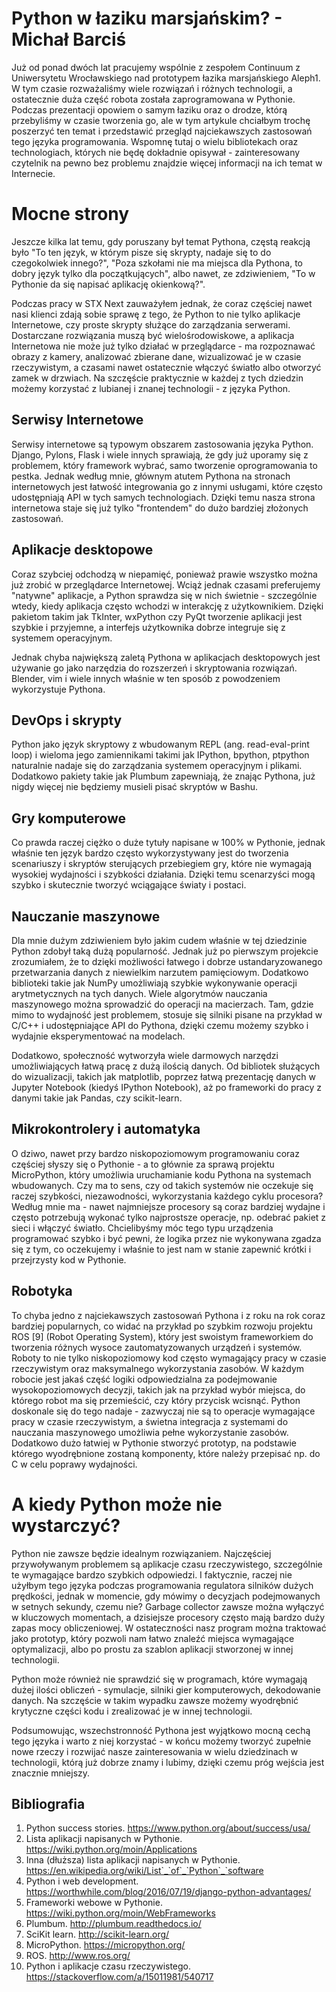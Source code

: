# Python w łaziku marsjańskim? - Michał Barciś

Już od ponad dwóch lat pracujemy wspólnie z zespołem Continuum z Uniwersytetu
Wrocławskiego nad prototypem łazika marsjańskiego Aleph1. W tym czasie
rozważaliśmy wiele rozwiązań i różnych technologii, a ostatecznie duża część
robota została zaprogramowana w Pythonie. Podczas prezentacji opowiem o samym
łaziku oraz o drodze, którą przebyliśmy w czasie tworzenia go, ale w tym artykule
chciałbym trochę poszerzyć ten temat i przedstawić przegląd najciekawszych
zastosowań tego języka programowania. Wspomnę tutaj o wielu bibliotekach oraz
technologiach, których nie będę dokładnie opisywał - zainteresowany czytelnik
na pewno bez problemu znajdzie więcej informacji na ich temat w Internecie.

# Mocne strony

Jeszcze kilka lat temu, gdy poruszany był temat Pythona, częstą reakcją było
"To ten język, w którym pisze się skrypty, nadaje się to do czegokolwiek
innego?", "Poza szkołami nie ma miejsca dla Pythona, to dobry język tylko
dla początkujących", albo nawet, ze zdziwieniem, "To w Pythonie da się napisać
aplikację okienkową?".

Podczas pracy w STX Next zauważyłem jednak, że coraz częściej nawet nasi klienci
zdają sobie sprawę z tego, że Python to nie tylko aplikacje Internetowe, czy
proste skrypty służące do zarządzania serwerami. Dostarczane rozwiązania muszą
być wielośrodowiskowe, a aplikacja Internetowa nie może już tylko działać
w przeglądarce - ma rozpoznawać obrazy z kamery, analizować zbierane dane,
wizualizować je w czasie rzeczywistym, a czasami nawet ostatecznie włączyć
światło albo otworzyć zamek w drzwiach. Na szczęście praktycznie w każdej
z tych dziedzin możemy korzystać z lubianej
i znanej technologii - z języka Python.

## Serwisy Internetowe

Serwisy internetowe są typowym obszarem zastosowania języka Python.
Django, Pylons, Flask i wiele innych sprawiają, że gdy już uporamy się z problemem,
który framework wybrać, samo tworzenie oprogramowania to pestka. Jednak według
mnie, głównym atutem Pythona na stronach internetowych jest łatwość integrowania
go z innymi usługami, które często udostępniają API w tych samych technologiach.
Dzięki temu nasza strona internetowa staje się już tylko "frontendem" do dużo
bardziej złożonych zastosowań.

## Aplikacje desktopowe

Coraz szybciej odchodzą w niepamięć, ponieważ prawie wszystko można już zrobić
w przeglądarce Internetowej. Wciąż jednak czasami preferujemy "natywne" aplikacje,
a Python sprawdza się w nich świetnie - szczególnie wtedy, kiedy aplikacja
często wchodzi w interakcję z użytkownikiem. Dzięki pakietom takim jak TkInter,
wxPython czy PyQt tworzenie aplikacji jest szybkie i przyjemne, a interfejs
użytkownika dobrze integruje się z systemem operacyjnym.

Jednak chyba największą zaletą Pythona w aplikacjach desktopowych jest używanie
go jako narzędzia do rozszerzeń i skryptowania rozwiązań. Blender, vim i wiele
innych właśnie w ten sposób z powodzeniem wykorzystuje Pythona.

## DevOps i skrypty

Python jako język skryptowy z wbudowanym REPL (ang. read-eval-print loop)
i wieloma jego zamiennikami takimi
jak IPython, bpython, ptpython naturalnie nadaje się do zarządzania systemem
operacyjnym i plikami. Dodatkowo pakiety takie jak Plumbum zapewniają, że znając
Pythona, już nigdy więcej nie będziemy musieli pisać skryptów w Bashu.

## Gry komputerowe

Co prawda raczej ciężko o duże tytuły napisane w 100% w Pythonie, jednak właśnie
ten język bardzo często wykorzystywany jest do tworzenia scenariuszy i skryptów
sterujących przebiegiem gry, które nie wymagają wysokiej wydajności i szybkości
działania. Dzięki temu scenarzyści mogą szybko i skutecznie tworzyć wciągające
światy i postaci.

## Nauczanie maszynowe

Dla mnie dużym zdziwieniem było jakim cudem właśnie w tej dziedzinie Python
zdobył taką dużą popularność. Jednak już po pierwszym projekcie zrozumiałem, że
to dzięki możliwości łatwego i dobrze ustandaryzowanego przetwarzania danych
z niewielkim narzutem pamięciowym. Dodatkowo biblioteki takie jak NumPy
umożliwiają szybkie wykonywanie operacji arytmetycznych na tych danych. Wiele
algorytmów nauczania maszynowego można sprowadzić do operacji na macierzach.
Tam, gdzie mimo to wydajność jest problemem, stosuje się silniki pisane na
przykład w C/C++ i udostępniające API do Pythona, dzięki czemu możemy szybko
i wydajnie eksperymentować na modelach.

Dodatkowo, społeczność wytworzyła wiele darmowych narzędzi umożliwiających łatwą
pracę z dużą ilością danych. Od bibliotek służących do wizualizacji, takich jak
matplotlib, poprzez łatwą prezentację danych w Jupyter Notebook (kiedyś IPython
Notebook), aż po frameworki do pracy z danymi takie jak Pandas, czy
scikit-learn.

## Mikrokontrolery i automatyka

O dziwo, nawet przy bardzo niskopoziomowym programowaniu coraz częściej słyszy
się o Pythonie - a to głównie za sprawą projektu MicroPython, który umożliwia
uruchamianie kodu Pythona na systemach wbudowanych. Czy ma to sens, czy od
takich systemów nie oczekuje się raczej szybkości, niezawodności, wykorzystania
każdego cyklu procesora? Według mnie ma - nawet najmniejsze procesory są coraz
bardziej wydajne i często potrzebują wykonać tylko najprostsze operacje, np.
odebrać pakiet z sieci i włączyć światło. Chcielibyśmy móc tego typu urządzenia
programować szybko i być pewni, że logika przez nie wykonywana zgadza się z tym,
co oczekujemy i właśnie to jest nam w stanie zapewnić krótki i przejrzysty kod
w Pythonie.

## Robotyka

To chyba jedno z najciekawszych zastosowań Pythona i z roku na rok coraz
bardziej popularnych, co widać na przykład po szybkim rozwoju projektu ROS [9]
(Robot Operating System), który jest swoistym frameworkiem do tworzenia różnych
wysoce zautomatyzowanych urządzeń i systemów. Roboty to nie tylko niskopoziomowy
kod często wymagający pracy w czasie rzeczywistym oraz maksymalnego
wykorzystania zasobów. W każdym robocie jest jakaś część logiki odpowiedzialna
za podejmowanie wysokopoziomowych decyzji, takich jak na przykład wybór miejsca,
do którego robot ma się przemieścić, czy który przycisk wcisnąć. Python
doskonale się do tego nadaje - zazwyczaj nie są to operacje wymagające pracy
w czasie rzeczywistym, a świetna integracja z systemami do nauczania maszynowego
umożliwia pełne wykorzystanie zasobów. Dodatkowo dużo łatwiej w Pythonie
stworzyć prototyp, na podstawie którego wyodrębnione zostaną komponenty, które
należy przepisać np. do C w celu poprawy wydajności.

# A kiedy Python może nie wystarczyć?

Python nie zawsze będzie idealnym rozwiązaniem. Najczęściej
przywoływanym problemem są aplikacje czasu rzeczywistego, szczególnie te
wymagające bardzo szybkich odpowiedzi. I faktycznie, raczej nie użyłbym tego
języka podczas programowania regulatora silników dużych prędkości, jednak
w momencie, gdy mówimy o decyzjach podejmowanych w setnych sekundy, czemu nie?
Garbage collector zawsze można wyłączyć w kluczowych momentach, a dzisiejsze
procesory często mają bardzo duży zapas mocy obliczeniowej. W ostateczności nasz
program można traktować jako prototyp, który pozwoli nam łatwo znaleźć miejsca
wymagające optymalizacji, albo po prostu za szablon aplikacji stworzonej
w innej technologii.

Python może również nie sprawdzić się w programach, które wymagają dużej ilości
obliczeń - symulacje, silniki gier komputerowych, dekodowanie danych. Na
szczęście w takim wypadku zawsze możemy wyodrębnić krytyczne części kodu
i zrealizować je w innej technologii.

Podsumowując, wszechstronność Pythona jest wyjątkowo mocną cechą tego języka
i warto z niej korzystać - w końcu możemy tworzyć zupełnie nowe rzeczy i rozwijać
nasze zainteresowania w wielu dziedzinach w technologii, którą już dobrze znamy
i lubimy, dzięki czemu próg wejścia jest znacznie mniejszy.

## Bibliografia

1. Python success stories. https://www.python.org/about/success/usa/
2. Lista aplikacji napisanych w Pythonie. https://wiki.python.org/moin/Applications
3. Inna (dłuższa) lista aplikacji napisanych w Pythonie. https://en.wikipedia.org/wiki/List`_`of`_`Python`_`software
4. Python i web development. https://worthwhile.com/blog/2016/07/19/django-python-advantages/
5. Frameworki webowe w Pythonie. https://wiki.python.org/moin/WebFrameworks
6. Plumbum. http://plumbum.readthedocs.io/
7. SciKit learn. http://scikit-learn.org/
8. MicroPython. https://micropython.org/
9. ROS. http://www.ros.org/
10. Python i aplikacje czasu rzeczywistego. https://stackoverflow.com/a/15011981/540717
